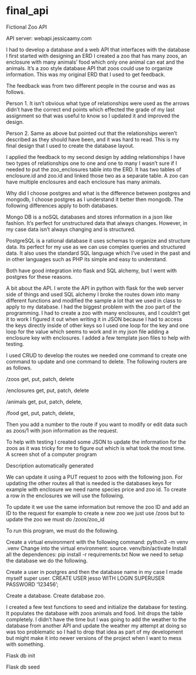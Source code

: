 # final_api
Fictional Zoo API

API server: webapi.jessicaamy.com

I had to develop a database and a web API that interfaces with the database I first started with designing an ERD I created a zoo that has many zoos, an enclosure with many animals’ food which only one animal can eat and the animals. It’s a zoo style database API that zoos could use to organize information. This was my original ERD that I used to get feedback.


The feedback was from two different people in the course and was as follows.

Person 1. It isn’t obvious what type of relationships were used as the arrows didn’t have the correct end points which effected the grade of my last assignment so that was useful to know so I updated it and improved the design.

Person 2. Same as above but pointed out that the relationships weren’t described as they should have been, and it was hard to read. This is my final design that I used to create the database layout.


I applied the feedback to my second design by adding relationships I have two types of relationships one to one and one to many I wasn’t sure if I needed to put the zoo_enclosures table into the ERD. It has two tables of enclosure.id and zoo.id and linked those two as a separate table. A zoo can have multiple enclosures and each enclosure has many animals.

Why did I choose postgres and what is the difference between postgres and mongodb, I choose postgres as I understand it better then mongodb. The following differences apply to both databases.

Mongo DB is a noSQL databases and stores information in a json like fashion. It’s perfect for unstructured data that always changes. However, in my case data isn’t always changing and is structured.

PostgreSQL is a rational database it uses schemas to organize and structure data. Its perfect for my use as we can use complex queries and structured data. It also uses the standard SQL language which I’ve used in the past and in other languages such as PHP its simple and easy to understand.

Both have good integration into flask and SQL alchemy, but I went with postgres for these reasons.

A bit about the API. I wrote the API in python with flask for the web server side of things and used SQL alchemy I broke the routes down into many different functions and modified the sample a lot that we used in class to apply to my database. I had the biggest problem with the zoo part of the programming. I had to create a zoo with many enclosures, and I couldn’t get it to work I figured it out when writing it in JSON because I had to access the keys directly inside of other keys so I used one loop for the key and one loop for the value which seems to work and in my json file adding a enclosure key with enclosures. I added a few template json files to help with testing.



I used CRUD to develop the routes we needed one command to create one command to update and one command to delete. The following routers are as follows.

/zoos get, put, patch, delete

/enclosures get, put, patch, delete

/animals get, put, patch, delete,

/food get, put, patch, delete,

Then you add a number to the route if you want to modify or edit data such as zoos/1 with json information as the request.

To help with testing I created some JSON to update the information for the zoos as it was tricky for me to figure out which is what took the most time. A screen shot of a computer program

Description automatically generated

We can update it using a PUT request to zoos with the following json. For updating the other routes all that is needed is the databases keys for example with enclosure we need name species price and zoo id. To create a row in the enclosures we will use the following.


To update it we use the same information but remove the zoo ID and add an ID to the request for example to create a new zoo we just use /zoos but to update the zoo we must do /zoos/zoo_id

To run this program, we must do the following.

Create a virtual environment with the following command: python3 -m venv .venv
Change into the virtual environment: source. venv/bin/activate
Install all the dependences: pip install -r requirements.txt
Now we need to setup the database we do the following.

Create a user in postgres and then the database name in my case I made myself super user.
 CREATE USER jesso  WITH LOGIN SUPERUSER PASSWORD ‘123456’;

Create a database.
Create database zoo.

I created a few test functions to seed and initialize the database for testing. It populates the database with zoos animals and food. Init drops the table completely. I didn’t have the time but I was going to add the weather to the database from another API and update the weather my attempt at doing so was too problematic so I had to drop that idea as part of my development but might make it into newer versions of the project when I want to mess with something.

Flask db init

Flask db seed
